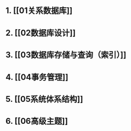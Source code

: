 ## 1. [[01关系数据库]]
## 2. [[02数据库设计]]
## 3. [[03数据库存储与查询（索引）]]
## 4. [[04事务管理]]
## 5. [[05系统体系结构]]
## 6. [[06高级主题]]
